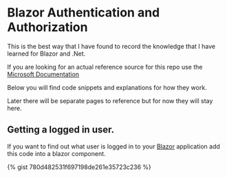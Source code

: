 # Blazor Authentication and Authorization

This is the best way that I have found to record the knowledge that I have learned for Blazor and .Net.

If you are looking for an actual reference source for this repo use the [Microsoft Documentation](https://learn.microsoft.com/en-us/aspnet/core/blazor/security/?view=aspnetcore-7.0)


Below you will find code snippets and explanations for how they work. 

Later there will be separate pages to reference but for now they will stay here.

## Getting a logged in user. 
If you want to find out what user is logged in to your [Blazor](https://dotnet.microsoft.com/en-us/apps/aspnet/web-apps/blazor) application add this code into a blazor component.

{% gist 780d482531f697198de261e35723c236 %}
